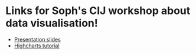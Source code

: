 # Links for Soph's CIJ workshop about data visualisation!

* [Presentation slides](https://docs.google.com/presentation/d/1frstlpAXsee5FSTn3kdeWzBZZlD_1-SKzvBweShKjF8/edit?usp=sharing)
* [Highcharts tutorial](https://sophiewarnes.github.io/Training/Highcharts.html)
